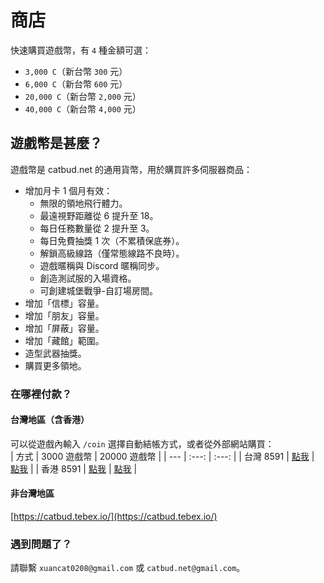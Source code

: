# 商店
快速購買遊戲幣，有 `4` 種金額可選：
- `3,000 C`（新台幣 `300` 元）
- `6,000 C`（新台幣 `600` 元）
- `20,000 C`（新台幣 `2,000` 元）
- `40,000 C`（新台幣 `4,000` 元）

## 遊戲幣是甚麼？
遊戲幣是 catbud.net 的通用貨幣，用於購買許多伺服器商品：
- 增加月卡 1 個月有效：
  - 無限的領地飛行體力。
  - 最遠視野距離從 6 提升至 18。
  - 每日任務數量從 2 提升至 3。
  - 每日免費抽獎 1 次（不累積保底券）。
  - 解鎖高級線路（僅常態線路不良時）。
  - 遊戲暱稱與 Discord 暱稱同步。
  - 創造測試服的入場資格。
  - 可創建城堡戰爭-自訂場房間。
- 增加「信標」容量。
- 增加「朋友」容量。
- 增加「屏蔽」容量。
- 增加「藏館」範圍。
- 造型武器抽獎。
- 購買更多領地。

### 在哪裡付款？
#### 台灣地區（含香港）
可以從遊戲內輸入 `/coin` 選擇自動結帳方式，或者從外部網站購買：  
| 方式 | 3000 遊戲幣 | 20000 遊戲幣 |
| --- | :---: | :---: |
| 台灣 8591 | [點我](https://www.8591.com.tw/v3/mall/detail/2408324634) | [點我](https://www.8591.com.tw/v3/mall/detail/2408324638) |
| 香港 8591 | [點我](https://www.8591.com.hk/mall/detail/46025368) | [點我](https://www.8591.com.hk/mall/detail/46025367) |

#### 非台灣地區
[https://catbud.tebex.io/](https://catbud.tebex.io/)


### 遇到問題了？
請聯繫 `xuancat0208@gmail.com` 或 `catbud.net@gmail.com`。
